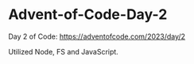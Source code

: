 # Advent-of-Code-Day-2

Day 2 of Code: https://adventofcode.com/2023/day/2

Utilized Node, FS and JavaScript.
